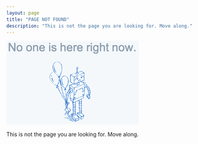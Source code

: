 ```yaml
---
layout: page
title: "PAGE NOT FOUND"
description: "This is not the page you are looking for. Move along."
--- 
```


![404](/images/sad404robot.png)

<div class="text-center">
	<p>This is not the page you are looking for. Move along.</p>
</div>

